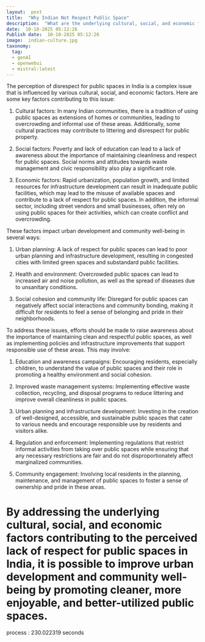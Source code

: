 ```yaml
---
layout:  post
title:  "Why Indian Not Respect Public Space"
description:  "What are the underlying cultural, social, and economic factors that contribute to the perceived lack of respect for public spaces in India, and how do these factors impact the country's urban development and community well-being?"
date:  10-10-2025 05:12:26
Publish date:  10-10-2025 05:12:26
image:  indian-culture.jpg
taxonomy:
  tag:
  - genAI
  - openwebui
  - mistral:latest
---
```

 The perception of disrespect for public spaces in India is a complex issue that is influenced by various cultural, social, and economic factors. Here are some key factors contributing to this issue:

1. Cultural factors: In many Indian communities, there is a tradition of using public spaces as extensions of homes or communities, leading to overcrowding and informal use of these areas. Additionally, some cultural practices may contribute to littering and disrespect for public property.

2. Social factors: Poverty and lack of education can lead to a lack of awareness about the importance of maintaining cleanliness and respect for public spaces. Social norms and attitudes towards waste management and civic responsibility also play a significant role.

3. Economic factors: Rapid urbanization, population growth, and limited resources for infrastructure development can result in inadequate public facilities, which may lead to the misuse of available spaces and contribute to a lack of respect for public spaces. In addition, the informal sector, including street vendors and small businesses, often rely on using public spaces for their activities, which can create conflict and overcrowding.

These factors impact urban development and community well-being in several ways:

1. Urban planning: A lack of respect for public spaces can lead to poor urban planning and infrastructure development, resulting in congested cities with limited green spaces and substandard public facilities.

2. Health and environment: Overcrowded public spaces can lead to increased air and noise pollution, as well as the spread of diseases due to unsanitary conditions.

3. Social cohesion and community life: Disregard for public spaces can negatively affect social interactions and community bonding, making it difficult for residents to feel a sense of belonging and pride in their neighborhoods.

To address these issues, efforts should be made to raise awareness about the importance of maintaining clean and respectful public spaces, as well as implementing policies and infrastructure improvements that support responsible use of these areas. This may involve:

1. Education and awareness campaigns: Encouraging residents, especially children, to understand the value of public spaces and their role in promoting a healthy environment and social cohesion.

2. Improved waste management systems: Implementing effective waste collection, recycling, and disposal programs to reduce littering and improve overall cleanliness in public spaces.

3. Urban planning and infrastructure development: Investing in the creation of well-designed, accessible, and sustainable public spaces that cater to various needs and encourage responsible use by residents and visitors alike.

4. Regulation and enforcement: Implementing regulations that restrict informal activities from taking over public spaces while ensuring that any necessary restrictions are fair and do not disproportionately affect marginalized communities.

5. Community engagement: Involving local residents in the planning, maintenance, and management of public spaces to foster a sense of ownership and pride in these areas.

By addressing the underlying cultural, social, and economic factors contributing to the perceived lack of respect for public spaces in India, it is possible to improve urban development and community well-being by promoting cleaner, more enjoyable, and better-utilized public spaces. 
===============
process : 230.022319 seconds
